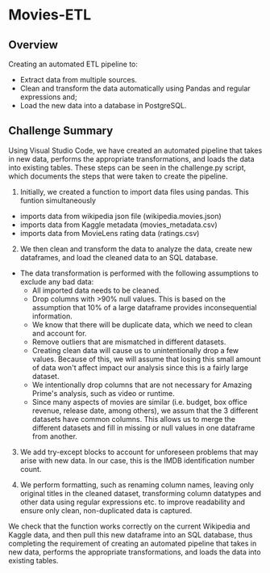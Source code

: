 # Movies-ETL

## Overview
Creating an automated ETL pipeline to:
  * Extract data from multiple sources.
  * Clean and transform the data automatically using Pandas and regular expressions and;
  * Load the new data into a database in PostgreSQL.
  
## Challenge Summary
Using Visual Studio Code, we have created an automated pipeline that takes in new data, performs the appropriate transformations, and loads the data into existing tables. These steps can be seen in the challenge.py script, which documents the steps that were taken to create the pipeline.

1. Initially, we created a function to import data files using pandas. This funtion simultaneously
  * imports data from wikipedia json file (wikipedia.movies.json)
  * imports data from Kaggle metadata (movies_metadata.csv)
  * imports data from MovieLens rating data (ratings.csv)
  
2. We then clean and transform the data to analyze the data, create new dataframes, and load the cleaned data to an SQL database.
* The data transformation is performed with the following assumptions to exclude any bad data:
    * All imported data needs to be cleaned.
    * Drop columns with >90% null values. This is based on the assumption that 10% of a large dataframe provides inconsequential information.
    * We know that there will be duplicate data, which we need to clean and account for.
    * Remove outliers that are mismatched in different datasets.
    * Creating clean data will cause us to unintentionally drop a few values. Because of this, we will assume that losing this small amount of data won't affect impact our analysis since this is a fairly large dataset.
    * We intentionally drop columns that are not necessary for Amazing Prime's analysis, such as video or runtime.
    * Since many aspects of movies are similar (i.e. budget, box office revenue, release date, among others), we assum that the 3 different datasets have common columns. This allows us to merge the different datasets and fill in missing or null values in one dataframe from another.

3. We add try-except blocks to account for unforeseen problems that may arise with new data. In our case, this is the IMDB identification number count.

4. We perform formatting, such as renaming column names, leaving only original titles in the cleaned dataset, transforming column datatypes and other data using regular expressions etc. to improve readability and ensure only clean, non-duplicated data is captured.

We check that the function works correctly on the current Wikipedia and Kaggle data, and then pull this new dataframe into an SQL database, thus completing the requirement of creating an automated pipeline that takes in new data, performs the appropriate transformations, and loads the data into existing tables.
